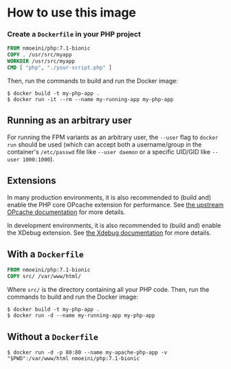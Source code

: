 # How to use this image

### Create a `Dockerfile` in your PHP project

```dockerfile
FROM nmoeini/php:7.1-bionic
COPY . /usr/src/myapp
WORKDIR /usr/src/myapp
CMD [ "php", "./your-script.php" ]
```

Then, run the commands to build and run the Docker image:

```console
$ docker build -t my-php-app .
$ docker run -it --rm --name my-running-app my-php-app
```

## Running as an arbitrary user

For running the FPM variants as an arbitrary user, the `--user` flag to `docker run` should be used (which can accept both a username/group in the container's `/etc/passwd` file like `--user daemon` or a specific UID/GID like `--user 1000:1000`).

## Extensions

In many production environments, it is also recommended to (build and) enable the PHP core OPcache extension for performance. See [the upstream OPcache documentation](https://www.php.net/manual/en/book.opcache.php) for more details.

In development environments, it is also recommended to (build and) enable the XDebug extension. See [the Xdebug documentation](https://xdebug.org/docs/) for more details. 

## With a `Dockerfile`

```dockerfile
FROM nmoeini/php:7.1-bionic
COPY src/ /var/www/html/
```

Where `src/` is the directory containing all your PHP code. Then, run the commands to build and run the Docker image:

```console
$ docker build -t my-php-app .
$ docker run -d --name my-running-app my-php-app
```

## Without a `Dockerfile`

```console
$ docker run -d -p 80:80 --name my-apache-php-app -v "$PWD":/var/www/html nmoeini/php:7.1-bionic
```